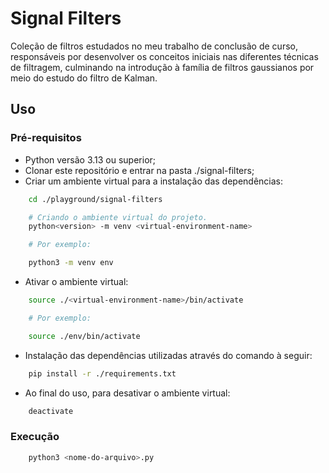 # Signal Filters

Coleção de filtros estudados no meu trabalho de conclusão de curso, responsáveis por desenvolver os conceitos iniciais
nas diferentes técnicas de filtragem, culminando na introdução à família de filtros gaussianos por meio do estudo do 
filtro de Kalman.

## Uso

### Pré-requisitos

- Python versão 3.13 ou superior;
- Clonar este repositório e entrar na pasta ./signal-filters;
- Criar um ambiente virtual para a instalação das dependências:

```sh
    cd ./playground/signal-filters

    # Criando o ambiente virtual do projeto.
    python<version> -m venv <virtual-environment-name>

    # Por exemplo:

    python3 -m venv env
```
- Ativar o ambiente virtual:

```sh
    source ./<virtual-environment-name>/bin/activate

    # Por exemplo:

    source ./env/bin/activate
```

- Instalação das dependências utilizadas através do comando à seguir:

```sh
    pip install -r ./requirements.txt
```

- Ao final do uso, para desativar o ambiente virtual:

```sh
    deactivate
```

### Execução

```sh
    python3 <nome-do-arquivo>.py
```

